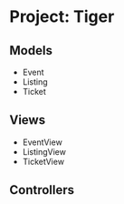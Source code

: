 Project: Tiger
==============


Models
------
* Event
* Listing
* Ticket

Views
-----
* EventView
* ListingView
* TicketView

Controllers
-----------
